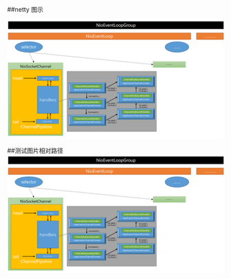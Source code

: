 ##netty 图示

![netty](https://github.com/aaa531574894/DemoCollection/blob/master/demo-netty/src/main/resources/netty.jpg)  



##测试图片相对路径
![netty](../demo-netty/src/main/resources/netty.jpg)  
